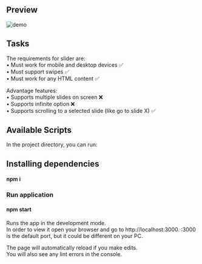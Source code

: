 ## Preview

![demo](https://user-images.githubusercontent.com/55871427/91552115-eef72680-e933-11ea-82d4-a41b76712013.JPG)

## Tasks

The requirements for slider are:<br />
• Must work for mobile and desktop devices ✅<br />
• Must support swipes ✅<br />
• Must work for any HTML content ✅<br />

Advantage features:<br />
• Supports multiple slides on screen ❌<br />
• Supports infinite option ❌<br />
• Supports scrolling to a selected slide (like go to slide X) ✅<br />

## Available Scripts

In the project directory, you can run:

## Installing dependencies

#### npm i

### Run application

#### npm start
Runs the app in the development mode.<br />
In order to view it open your browser and go to http://localhost:3000.
:3000 is the default port, but it could be different on your PC.


The page will automatically reload if you make edits.<br />
You will also see any lint errors in the console.

